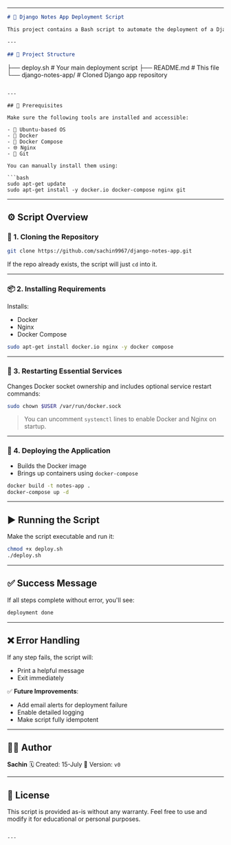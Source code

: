 

---

```markdown
# 🚀 Django Notes App Deployment Script

This project contains a Bash script to automate the deployment of a Django Notes application using **Docker** and **Nginx**. It includes steps for cloning the repository, installing necessary dependencies, restarting essential services, and deploying the app using Docker Compose.

---

## 📁 Project Structure

```

├── deploy.sh             # Your main deployment script
├── README.md             # This file
└── django-notes-app/     # Cloned Django app repository

````

---

## 📌 Prerequisites

Make sure the following tools are installed and accessible:

- 🐧 Ubuntu-based OS
- 🐳 Docker
- 🔧 Docker Compose
- 🌐 Nginx
- 🐙 Git

You can manually install them using:

```bash
sudo apt-get update
sudo apt-get install -y docker.io docker-compose nginx git
````

---

## ⚙️ Script Overview

### 🔄 1. Cloning the Repository

```bash
git clone https://github.com/sachin9967/django-notes-app.git
```

If the repo already exists, the script will just `cd` into it.

---

### 📦 2. Installing Requirements

Installs:

* Docker
* Nginx
* Docker Compose

```bash
sudo apt-get install docker.io nginx -y docker compose
```

---

### 🔁 3. Restarting Essential Services

Changes Docker socket ownership and includes optional service restart commands:

```bash
sudo chown $USER /var/run/docker.sock
```

> You can uncomment `systemctl` lines to enable Docker and Nginx on startup.

---

### 🚀 4. Deploying the Application

* Builds the Docker image
* Brings up containers using `docker-compose`

```bash
docker build -t notes-app .
docker-compose up -d
```

---

## ▶️ Running the Script

Make the script executable and run it:

```bash
chmod +x deploy.sh
./deploy.sh
```

---

## ✅ Success Message

If all steps complete without error, you'll see:

```bash
deployment done
```

---

## ❌ Error Handling

If any step fails, the script will:

* Print a helpful message
* Exit immediately

✅ **Future Improvements**:

* Add email alerts for deployment failure
* Enable detailed logging
* Make script fully idempotent

---

## 👨‍💻 Author

**Sachin**
🗓️ Created: 15-July
🔖 Version: `v0`

---

## 📝 License

This script is provided as-is without any warranty. Feel free to use and modify it for educational or personal purposes.

```

---
```
